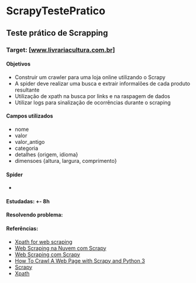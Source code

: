 # ScrapyTestePratico

## Teste prático de Scrapping
### Target: [www.livrariacultura.com.br]

#### Objetivos
* Construir um crawler para uma loja online utilizando o Scrapy
* A spider deve realizar uma busca e extrair informalões de cada produto resultante
* Utilização de xpath na busca por links e na raspagem de dados 
* Utilizar logs para sinalização de ocorrências durante o scraping 


#### Campos utilizados
* nome 
* valor
* valor_antigo 
* categoria 
* detalhes {origem, idioma}
* dimensoes {altura, largura, comprimento}

#### Spider
* 

#### Estudadas: +- 8h
#### Resolvendo problema: 

#### Referências:
* [Xpath for web scraping](https://www.slideshare.net/scrapinghub/xpath-for-web-scraping)
* [Web Scraping na Nuvem com Scrapy](http://pythonclub.com.br/material-do-tutorial-web-scraping-na-nuvem.html)
* [Web Scraping com Scrapy ](https://pythonhelp.wordpress.com/2014/08/05/web-scraping-com-scrapy-primeiros-passos/)
* [How To Crawl A Web Page with Scrapy and Python 3 ](https://www.digitalocean.com/community/tutorials/how-to-crawl-a-web-page-with-scrapy-and-python-3)
* [Scrapy](https://doc.scrapy.org/en/latest/intro/tutorial.html)
* [Xpath](https://doc.scrapy.org/en/xpath-tutorial/topics/xpath-tutorial.html)
